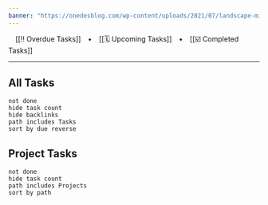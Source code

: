 ```yaml
---
banner: "https://onedesblog.com/wp-content/uploads/2021/07/landscape-minimal-mountains-art-wallpaper.jpg"
---
```

⠀
[[‼️ Overdue Tasks]]  ⠀•⠀ [[🗓️ Upcoming Tasks]]  ⠀•⠀ [[☑️ Completed Tasks]]
  
---
## All Tasks
```tasks
not done
hide task count
hide backlinks
path includes Tasks
sort by due reverse
```
## Project Tasks
```tasks
not done
hide task count
path includes Projects
sort by path
```